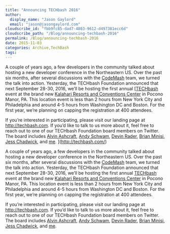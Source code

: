 ```yaml
---
title: "Announcing TECHbash 2016"
author: 
  display_name: "Jason Gaylord"
  email: "jason@jasongaylord.com"
cloudscribe_id: "fbb9fc85-dad7-4803-9612-d497381ecc6d"
cloudscribe_path: "/Blog/announcing-techbash-2016"
permalink: /Blog/announcing-techbash-2016
date: 2015-11-03
categories: Archive,TechBash
tags: 
---
```


A couple of years ago, a few developers in the community talked about hosting a new developer conference in the Northeastern US. Over the past six months, after several discussions with the [CodeMash](http://jasong.us/1kpu6ep) team, we turned the talk into action. Yesterday, the TECHbash Foundation announced that next September 28-30, 2016, we’ll be hosting the first annual [<a href="http://jasong.us/ikRRKi" target="_blank">TECHbash</a> event at the brand new <a href="http://jasong.us/1kpu06P" target="_blank">Kalahari Resorts and Conventions Center</a> in Pocono Manor, PA. This location event is less than 2 hours from New York City and Philadelphia and around 4-5 hours from Washington DC and Boston. For the first year, we’re planning on capping the registration at 400 attendees.

If you’re interested in participating, please visit our landing page at <a href="http://jasong.us/ikRRKi" target="_blank">http://techbash.com</a>. If you’d like to talk to us more about it, feel free to reach out to one of our TECHbash Foundation board members on Twitter. The board includes <a href="https://twitter.com/alvinashcraft" target="_blank">Alvin Ashcraft</a>, <a href="https://twitter.com/schwammy" target="_blank">Andy Schwam</a>, <a href="https://twitter.com/devinrader" target="_blank">Devin Rader</a>, <a href="https://twitter.com/brianminisi" target="_blank">Brian Minisi</a>, <a href="https://twitter.com/jchadwick" target="_blank">Jess Chadwick</a>, and <a href="https://twitter.com/jgaylord" target="_blank">me</a>.
](http://techbash.com/)<p>A couple of years ago, a few developers in the community talked about hosting a new developer conference in the Northeastern US. Over the past six months, after several discussions with the <a href="http://jasong.us/1kpu6ep" target="_blank">CodeMash</a> team, we turned the talk into action. Yesterday, the TECHbash Foundation announced that next September 28-30, 2016, we’ll be hosting the first annual <a href="http://techbash.com/" target="_blank"><a href="http://jasong.us/ikRRKi" target="_blank">TECHbash</a> event at the brand new <a href="http://jasong.us/1kpu06P" target="_blank">Kalahari Resorts and Conventions Center</a> in Pocono Manor, PA. This location event is less than 2 hours from New York City and Philadelphia and around 4-5 hours from Washington DC and Boston. For the first year, we’re planning on capping the registration at 400 attendees.<p> <p>If you’re interested in participating, please visit our landing page at <a href="http://jasong.us/ikRRKi" target="_blank">http://techbash.com</a>. If you’d like to talk to us more about it, feel free to reach out to one of our TECHbash Foundation board members on Twitter. The board includes <a href="https://twitter.com/alvinashcraft" target="_blank">Alvin Ashcraft</a>, <a href="https://twitter.com/schwammy" target="_blank">Andy Schwam</a>, <a href="https://twitter.com/devinrader" target="_blank">Devin Rader</a>, <a href="https://twitter.com/brianminisi" target="_blank">Brian Minisi</a>, <a href="https://twitter.com/jchadwick" target="_blank">Jess Chadwick</a>, and <a href="https://twitter.com/jgaylord" target="_blank">me</a>.</p></a>